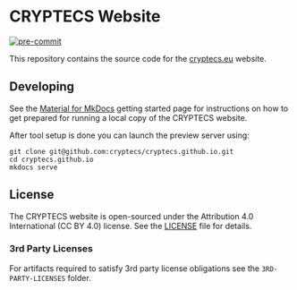 # CRYPTECS Website

[![pre-commit](https://img.shields.io/badge/pre--commit-enabled-brightgreen?logo=pre-commit&logoColor=white)](https://github.com/pre-commit/pre-commit)

This repository contains the source code for the
[cryptecs.eu](https://www.cryptecs.eu) website.

## Developing

See the [Material for MkDocs](https://squidfunk.github.io/mkdocs-material/getting-started/)
getting started page for instructions on how to get prepared for running a local
copy of the CRYPTECS website.

After tool setup is done you can launch the preview server using:

```shell
git clone git@github.com:cryptecs/cryptecs.github.io.git
cd cryptecs.github.io
mkdocs serve
```

## License

The CRYPTECS website is open-sourced under the Attribution 4.0 International
(CC BY 4.0) license. See the [LICENSE](LICENSE) file for details.

### 3rd Party Licenses

For artifacts required to satisfy 3rd party license obligations see the
`3RD-PARTY-LICENSES` folder.
